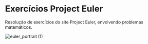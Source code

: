 # Exercícios Project Euler
Resolução de exercícios do site Project Euler, envolvendo problemas matemáticos.  

![euler_portrait (1)](https://user-images.githubusercontent.com/130702330/232871505-e2e76fe7-d6bb-459d-bf46-2915fbe5b259.jpg)
